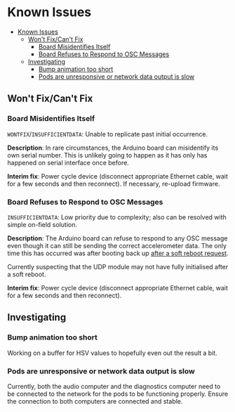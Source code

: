 # Known Issues

- [Known Issues](#known-issues)
  - [Won't Fix/Can't Fix](#wont-fixcant-fix)
    - [Board Misidentifies Itself](#board-misidentifies-itself)
    - [Board Refuses to Respond to OSC Messages](#board-refuses-to-respond-to-osc-messages)
  - [Investigating](#investigating)
    - [Bump animation too short](#bump-animation-too-short)
    - [Pods are unresponsive or network data output is slow](#pods-are-unresponsive-or-network-data-output-is-slow)

## Won't Fix/Can't Fix

### Board Misidentifies Itself

`WONTFIX`/`INSUFFICIENTDATA`: Unable to replicate past initial occurrence.

**Description**: In rare circumstances, the Arduino board can misidentify its own serial number. This is unlikely going to happen as it has only has happened on serial interface once before.

**Interim fix**: Power cycle device (disconnect appropriate Ethernet cable, wait for a few seconds and then reconnect). If necessary, re-upload firmware.

### Board Refuses to Respond to OSC Messages

`INSUFFICIENTDATA`: Low priority due to complexity; also can be resolved with simple on-field solution.

**Description**: The Arduino board can refuse to respond to any OSC message even though it can still be sending the correct accelerometer data. The only time this has occurred was after booting back up [after a soft reboot request](OSC_MESSAGES.md#r-reboot).

Currently suspecting that the UDP module may not have fully initialised after a soft reboot.

**Interim fix**: Power cycle device (disconnect appropriate Ethernet cable, wait for a few seconds and then reconnect).

## Investigating

### Bump animation too short

Working on a buffer for HSV values to hopefully even out the result a bit.

### Pods are unresponsive or network data output is slow

Currently, both the audio computer and the diagnostics computer need to be connected to the network for the pods to be functioning properly. Ensure the connection to both computers are connected and stable.
